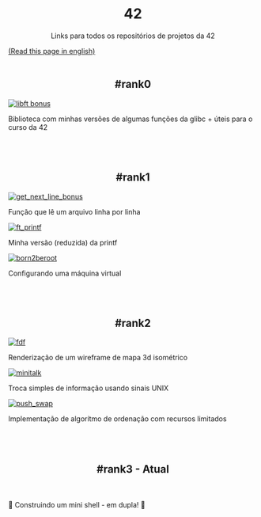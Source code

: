 <h1 align="center">
 42
</h1>
<p align="center">Links para todos os repositórios de projetos da 42</p>

[(Read this page in english)](https://github.com/jou-code/42/blob/main/README_EN.md)
<br></br>
<h2 align="center">
 #rank0
</h2>

[![libft bonus](https://github.com/jou-code/jou-code/assets/145489056/8e4e8578-c531-4651-ba9e-42b2782ffa1e)](https://github.com/jou-code/libft)

Biblioteca com minhas versões de algumas funções da glibc + úteis para o curso da 42
<br></br>
<br></br>

<h2 align="center">
 #rank1
</h2>

[![get_next_line_bonus](https://github.com/jou-code/jou-code/assets/145489056/10f39184-8845-4f66-90a3-dcefd8a350e6)](https://github.com/jou-code/get_next_line)

Função que lê um arquivo linha por linha

[![ft_printf](https://github.com/jou-code/jou-code/assets/145489056/0b9eab9a-6a36-4985-b61b-c3d223b2fc4d)](https://github.com/jou-code/ft_printf)

Minha versão (reduzida) da printf

[![born2beroot](https://github.com/jou-code/jou-code/assets/145489056/f89f0e48-6e0a-411b-b1a6-b0748b7eb01c)](https://github.com/jou-code/born2beroot)

Configurando uma máquina virtual
<br></br>
<br></br>

<h2 align="center">
 #rank2
</h2>

[![fdf](https://github.com/jou-code/42-project-badges/blob/main/badges/fdfe.png)](https://github.com/jou-code/fdf)

Renderização de um wireframe de mapa 3d isométrico

[![minitalk](https://github.com/jou-code/42-project-badges/raw/main/badges/minitalke.png)](https://github.com/jou-code/minitalk)

Troca simples de informação usando sinais UNIX

[![push_swap](https://github.com/jou-code/42-project-badges/raw/main/badges/push_swape.png)](https://github.com/jou-code/push_swap)

Implementação de algorítmo de ordenação com recursos limitados
<br></br>
<br></br>

<h2 align="center">
 #rank3 - Atual
</h2>
<br></br>
🚧 Construindo um mini shell - em dupla! 🚧
<br></br>
